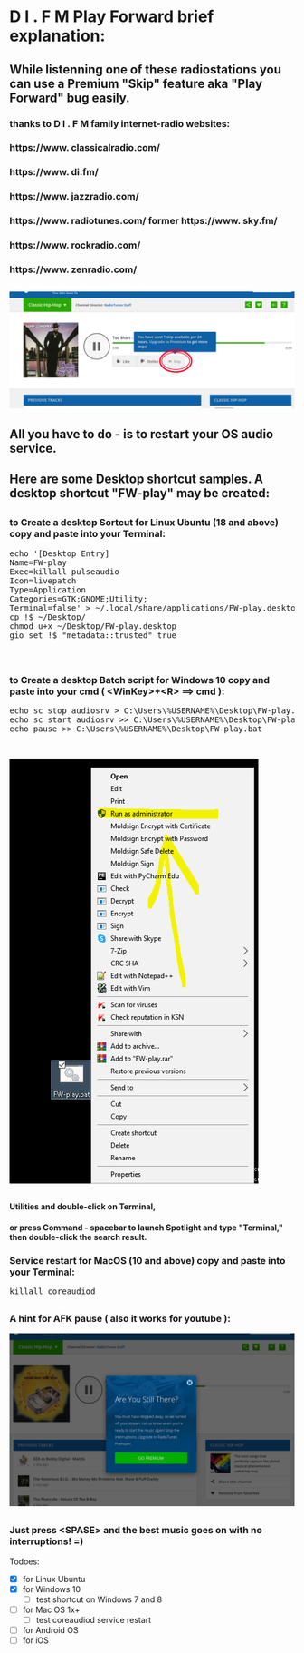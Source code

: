 #  D I . F M  Play Forward brief explanation:
## While listenning one of these radiostations you can use a Premium "Skip" feature aka "Play Forward" bug easily.

### thanks to  D I . F M  family internet-radio websites:

### https://www. classicalradio.com/
### https://www. di.fm/
### https://www. jazzradio.com/
### https://www. radiotunes.com/ former https://www. sky.fm/
### https://www. rockradio.com/
### https://www. zenradio.com/

## #

<img src='https://raw.githubusercontent.com/BigBoatCap/DIFM-switch/master/Selection_042.png' /> 

## #

## All you have to do - is to restart your OS audio service.

## Here are some Desktop shortcut samples. A desktop shortcut "FW-play" may be created:

## #

### to Create a desktop Sortcut for Linux Ubuntu (18 and above) copy and paste into your Terminal:
<pre>echo '[Desktop Entry]
Name=FW-play
Exec=killall pulseaudio
Icon=livepatch
Type=Application
Categories=GTK;GNOME;Utility;
Terminal=false' > ~/.local/share/applications/FW-play.desktop
cp !$ ~/Desktop/
chmod u+x ~/Desktop/FW-play.desktop
gio set !$ "metadata::trusted" true


</pre>
## #
### to Create a desktop Batch script for Windows 10 copy and paste into your cmd ( \<WinKey\>+\<R\> ==\> cmd ):
<pre>echo sc stop audiosrv > C:\Users\%USERNAME%\Desktop\FW-play.bat
echo sc start audiosrv >> C:\Users\%USERNAME%\Desktop\FW-play.bat
echo pause >> C:\Users\%USERNAME%\Desktop\FW-play.bat

</pre>

## #

<img src='https://raw.githubusercontent.com/BigBoatCap/DIFM-switch/master/Selection_043.png' /> 

## #

#### Utilities and double-click on Terminal, 
#### or press Command - spacebar to launch Spotlight and type "Terminal," then double-click the search result.

### Service restart for MacOS (10 and above) copy and paste into your Terminal:
<pre>
killall coreaudiod
</pre>
## #

### A hint for AFK pause ( also it works for youtube ):

<img src='https://raw.githubusercontent.com/BigBoatCap/DIFM-switch/master/Selection_044.png' /> 

## #

### Just press \<SPASE\> and the best music goes on with no interruptions! =)

Todoes:
- [x] for Linux Ubuntu
- [x] for Windows 10
  - [ ] test shortcut on Windows 7 and 8
- [ ] for Mac OS 1x+
  - [ ] test coreaudiod service restart
- [ ] for Android OS
- [ ] for iOS
